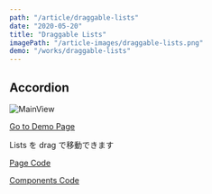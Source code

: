 ```yaml
---
path: "/article/draggable-lists"
date: "2020-05-20"
title: "Draggable Lists"
imagePath: "/article-images/draggable-lists.png"
demo: "/works/draggable-lists"
---
```


## Accordion

![MainView](/article-images/draggable-lists.png)

[Go to Demo Page](/works/draggable-lists)

Lists を drag で移動できます

[Page Code](https://github.com/maroon8021/walking/blob/master/src/pages/works/draggable-lists.tsx)

[Components Code](https://github.com/maroon8021/walking/tree/master/src/components/works/draggable-lists)
